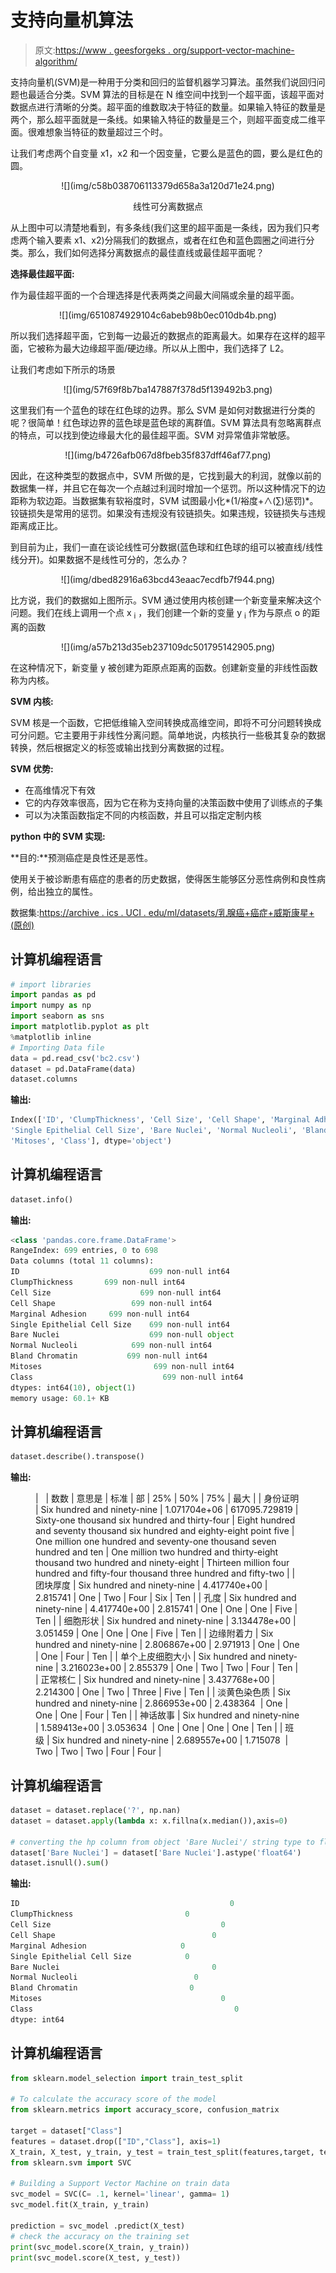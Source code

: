 # 支持向量机算法

> 原文:[https://www . geesforgeks . org/support-vector-machine-algorithm/](https://www.geeksforgeeks.org/support-vector-machine-algorithm/)

支持向量机(SVM)是一种用于分类和回归的监督机器学习算法。虽然我们说回归问题也最适合分类。SVM 算法的目标是在 N 维空间中找到一个超平面，该超平面对数据点进行清晰的分类。超平面的维数取决于特征的数量。如果输入特征的数量是两个，那么超平面就是一条线。如果输入特征的数量是三个，则超平面变成二维平面。很难想象当特征的数量超过三个时。

让我们考虑两个自变量 x1，x2 和一个因变量，它要么是蓝色的圆，要么是红色的圆。

<center>![](img/c58b038706113379d658a3a120d71e24.png)

线性可分离数据点

</center>

从上图中可以清楚地看到，有多条线(我们这里的超平面是一条线，因为我们只考虑两个输入要素 x1、x2)分隔我们的数据点，或者在红色和蓝色圆圈之间进行分类。那么，我们如何选择分离数据点的最佳直线或最佳超平面呢？

**选择最佳超平面:**

作为最佳超平面的一个合理选择是代表两类之间最大间隔或余量的超平面。

<center>![](img/6510874929104c6abeb98b0ec010db4b.png)</center>

所以我们选择超平面，它到每一边最近的数据点的距离最大。如果存在这样的超平面，它被称为最大边缘超平面/硬边缘。所以从上图中，我们选择了 L2。

让我们考虑如下所示的场景

<center>![](img/57f69f8b7ba147887f378d5f139492b3.png)</center>

这里我们有一个蓝色的球在红色球的边界。那么 SVM 是如何对数据进行分类的呢？很简单！红色球边界的蓝色球是蓝色球的离群值。SVM 算法具有忽略离群点的特点，可以找到使边缘最大化的最佳超平面。SVM 对异常值非常敏感。

<center>![](img/b4726afb067d8fbeb35f837dff46af77.png)
</center>

因此，在这种类型的数据点中，SVM 所做的是，它找到最大的利润，就像以前的数据集一样，并且它在每次一个点越过利润时增加一个惩罚。所以这种情况下的边距称为软边距。当数据集有软裕度时，SVM 试图最小化*(1/裕度+∧(∑)惩罚)*。铰链损失是常用的惩罚。如果没有违规没有铰链损失。如果违规，铰链损失与违规距离成正比。

到目前为止，我们一直在谈论线性可分数据(蓝色球和红色球的组可以被直线/线性线分开)。如果数据不是线性可分的，怎么办？

<center>![](img/dbed82916a63bcd43eaac7ecdfb7f944.png)</center>

比方说，我们的数据如上图所示。SVM 通过使用内核创建一个新变量来解决这个问题。我们在线上调用一个点 x <sub>i</sub> ，我们创建一个新的变量 y <sub>i</sub> 作为与原点 o 的距离的函数

<center>![](img/a57b213d35eb237109dc501795142905.png)
</center>

在这种情况下，新变量 y 被创建为距原点距离的函数。创建新变量的非线性函数称为内核。

**SVM 内核:**

SVM 核是一个函数，它把低维输入空间转换成高维空间，即将不可分问题转换成可分问题。它主要用于非线性分离问题。简单地说，内核执行一些极其复杂的数据转换，然后根据定义的标签或输出找到分离数据的过程。

**SVM 优势:**

*   在高维情况下有效
*   它的内存效率很高，因为它在称为支持向量的决策函数中使用了训练点的子集
*   可以为决策函数指定不同的内核函数，并且可以指定定制内核

**python 中的 SVM 实现:**

**目的:**预测癌症是良性还是恶性。

使用关于被诊断患有癌症的患者的历史数据，使得医生能够区分恶性病例和良性病例，给出独立的属性。

数据集:[https://archive . ics . UCI . edu/ml/datasets/乳腺癌+癌症+威斯康星+(原创)](https://archive.ics.uci.edu/ml/datasets/Breast+Cancer+Wisconsin+(Original))

## 计算机编程语言

```py
# import libraries
import pandas as pd
import numpy as np
import seaborn as sns
import matplotlib.pyplot as plt
%matplotlib inline
# Importing Data file
data = pd.read_csv('bc2.csv')
dataset = pd.DataFrame(data)
dataset.columns
```

**输出:**

```py
Index(['ID', 'ClumpThickness', 'Cell Size', 'Cell Shape', 'Marginal Adhesion',
'Single Epithelial Cell Size', 'Bare Nuclei', 'Normal Nucleoli', 'Bland Chromatin', 
'Mitoses', 'Class'], dtype='object')
```

## 计算机编程语言

```py
dataset.info()
```

**输出:**

```py
<class 'pandas.core.frame.DataFrame'>
RangeIndex: 699 entries, 0 to 698
Data columns (total 11 columns):
ID                             699 non-null int64
ClumpThickness       699 non-null int64
Cell Size                    699 non-null int64
Cell Shape                 699 non-null int64
Marginal Adhesion     699 non-null int64
Single Epithelial Cell Size    699 non-null int64
Bare Nuclei                    699 non-null object
Normal Nucleoli            699 non-null int64
Bland Chromatin           699 non-null int64
Mitoses                         699 non-null int64
Class                             699 non-null int64
dtypes: int64(10), object(1)
memory usage: 60.1+ KB
```

## 计算机编程语言

```py
dataset.describe().transpose()
```

**输出:**

<figure class="table">

|   | 数数 | 意思是 | 标准 | 部 | 25% | 50% | 75% | 最大 |
| 身份证明 | Six hundred and ninety-nine | 1.071704e+06 | 617095.729819 | Sixty-one thousand six hundred and thirty-four | Eight hundred and seventy thousand six hundred and eighty-eight point five | One million one hundred and seventy-one thousand seven hundred and ten | One million two hundred and thirty-eight thousand two hundred and ninety-eight | Thirteen million four hundred and fifty-four thousand three hundred and fifty-two |
| 团块厚度 | Six hundred and ninety-nine | 4.417740e+00 | 2.815741 | One | Two | Four | Six | Ten |
| 孔度 | Six hundred and ninety-nine | 4.417740e+00 | 2.815741 | One | One | One | Five | Ten |
| 细胞形状 | Six hundred and ninety-nine | 3.134478e+00 | 3.051459 | One | One | One | Five | Ten |
| 边缘附着力 | Six hundred and ninety-nine | 2.806867e+00 | 2.971913 | One | One | One | Four | Ten |
| 单个上皮细胞大小 | Six hundred and ninety-nine | 3.216023e+00 | 2.855379 | One | Two | Two | Four | Ten |
| 正常核仁 | Six hundred and ninety-nine | 3.437768e+00 | 2.214300 | One | Two | Three | Five | Ten |
| 淡黄色染色质 | Six hundred and ninety-nine | 2.866953e+00 | 2.438364  | One | One | One | Four | Ten |
| 神话故事 | Six hundred and ninety-nine | 1.589413e+00 | 3.053634  | One | One | One | One | Ten |
| 班级 | Six hundred and ninety-nine | 2.689557e+00 | 1.715078  | Two | Two | Two | Four | Four |

</figure>

## 计算机编程语言

```py
dataset = dataset.replace('?', np.nan)
dataset = dataset.apply(lambda x: x.fillna(x.median()),axis=0)

# converting the hp column from object 'Bare Nuclei'/ string type to float
dataset['Bare Nuclei'] = dataset['Bare Nuclei'].astype('float64')  
dataset.isnull().sum()
```

**输出:**

```py
ID                                               0
ClumpThickness                         0
Cell Size                                      0
Cell Shape                                   0
Marginal Adhesion                     0
Single Epithelial Cell Size            0
Bare Nuclei                                  0
Normal Nucleoli                          0
Bland Chromatin                         0
Mitoses                                        0
Class                                             0
dtype: int64
```

## 计算机编程语言

```py
from sklearn.model_selection import train_test_split

# To calculate the accuracy score of the model
from sklearn.metrics import accuracy_score, confusion_matrix

target = dataset["Class"]
features = dataset.drop(["ID","Class"], axis=1)
X_train, X_test, y_train, y_test = train_test_split(features,target, test_size = 0.2, random_state = 10)
from sklearn.svm import SVC

# Building a Support Vector Machine on train data
svc_model = SVC(C= .1, kernel='linear', gamma= 1)
svc_model.fit(X_train, y_train)

prediction = svc_model .predict(X_test)
# check the accuracy on the training set
print(svc_model.score(X_train, y_train))
print(svc_model.score(X_test, y_test))
```